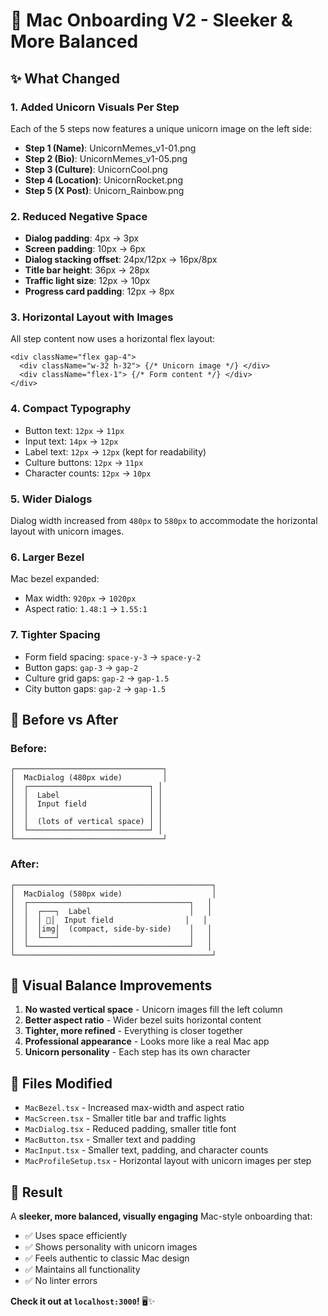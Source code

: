 # 🦄 Mac Onboarding V2 - Sleeker & More Balanced

## ✨ What Changed

### 1. **Added Unicorn Visuals Per Step**
Each of the 5 steps now features a unique unicorn image on the left side:
- **Step 1 (Name)**: UnicornMemes_v1-01.png
- **Step 2 (Bio)**: UnicornMemes_v1-05.png
- **Step 3 (Culture)**: UnicornCool.png
- **Step 4 (Location)**: UnicornRocket.png
- **Step 5 (X Post)**: Unicorn_Rainbow.png

### 2. **Reduced Negative Space**
- **Dialog padding**: 4px → 3px
- **Screen padding**: 10px → 6px
- **Dialog stacking offset**: 24px/12px → 16px/8px
- **Title bar height**: 36px → 28px
- **Traffic light size**: 12px → 10px
- **Progress card padding**: 12px → 8px

### 3. **Horizontal Layout with Images**
All step content now uses a horizontal flex layout:
```tsx
<div className="flex gap-4">
  <div className="w-32 h-32"> {/* Unicorn image */} </div>
  <div className="flex-1"> {/* Form content */} </div>
</div>
```

### 4. **Compact Typography**
- Button text: `12px` → `11px`
- Input text: `14px` → `12px`
- Label text: `12px` → `12px` (kept for readability)
- Culture buttons: `12px` → `11px`
- Character counts: `12px` → `10px`

### 5. **Wider Dialogs**
Dialog width increased from `480px` to `580px` to accommodate the horizontal layout with unicorn images.

### 6. **Larger Bezel**
Mac bezel expanded:
- Max width: `920px` → `1020px`
- Aspect ratio: `1.48:1` → `1.55:1`

### 7. **Tighter Spacing**
- Form field spacing: `space-y-3` → `space-y-2`
- Button gaps: `gap-3` → `gap-2`
- Culture grid gaps: `gap-2` → `gap-1.5`
- City button gaps: `gap-2` → `gap-1.5`

## 📐 Before vs After

### Before:
```
┌─────────────────────────────────┐
│  MacDialog (480px wide)         │
│  ┌───────────────────────────┐ │
│  │  Label                    │ │
│  │  Input field              │ │
│  │                           │ │
│  │  (lots of vertical space) │ │
│  └───────────────────────────┘ │
└─────────────────────────────────┘
```

### After:
```
┌────────────────────────────────────────────┐
│  MacDialog (580px wide)                    │
│  ┌────────────────────────────────────┐   │
│  │  ┌───┐  Label                      │   │
│  │  │ 🦄│  Input field                │   │
│  │  │img│  (compact, side-by-side)    │   │
│  │  └───┘                             │   │
│  └────────────────────────────────────┘   │
└────────────────────────────────────────────┘
```

## 🎨 Visual Balance Improvements

1. **No wasted vertical space** - Unicorn images fill the left column
2. **Better aspect ratio** - Wider bezel suits horizontal content
3. **Tighter, more refined** - Everything is closer together
4. **Professional appearance** - Looks more like a real Mac app
5. **Unicorn personality** - Each step has its own character

## 📂 Files Modified

- `MacBezel.tsx` - Increased max-width and aspect ratio
- `MacScreen.tsx` - Smaller title bar and traffic lights
- `MacDialog.tsx` - Reduced padding, smaller title font
- `MacButton.tsx` - Smaller text and padding
- `MacInput.tsx` - Smaller text, padding, and character counts
- `MacProfileSetup.tsx` - Horizontal layout with unicorn images per step

## 🚀 Result

A **sleeker, more balanced, visually engaging** Mac-style onboarding that:
- ✅ Uses space efficiently
- ✅ Shows personality with unicorn images
- ✅ Feels authentic to classic Mac design
- ✅ Maintains all functionality
- ✅ No linter errors

**Check it out at `localhost:3000`!** 🖥️✨


